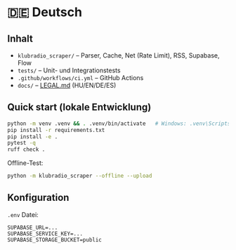 # 🇩🇪 Deutsch

## Inhalt
- `klubradio_scraper/` – Parser, Cache, Net (Rate Limit), RSS, Supabase, Flow
- `tests/` – Unit- und Integrationstests
- `.github/workflows/ci.yml` – GitHub Actions
- `docs/` – [LEGAL.md](docs/LEGAL.md) (HU/EN/DE/ES)

## Quick start (lokale Entwicklung)
```bash
python -m venv .venv && . .venv/bin/activate   # Windows: .venv\Scripts\activate
pip install -r requirements.txt
pip install -e .
pytest -q
ruff check .
````

Offline-Test:

```bash
python -m klubradio_scraper --offline --upload
```

## Konfiguration

`.env` Datei:

```
SUPABASE_URL=...
SUPABASE_SERVICE_KEY=...
SUPABASE_STORAGE_BUCKET=public
```
